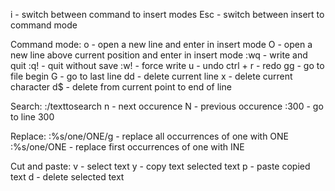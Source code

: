 i - switch between command to insert modes
Esc - switch between insert to command mode

Command mode:
  o - open a new line and enter in insert mode
  O - open a new line above current position and enter in insert mode
  :wq - write and quit
  :q! - quit without save
  :w! - force write
  u - undo
  ctrl + r - redo
  gg - go to file begin
  G - go to last line
  dd - delete current line
  x - delete current character
  d$ - delete from current point to end of line

Search:
  :/texttosearch
  n - next occurence
  N - previous occurence
  :300 - go to line 300

Replace:
  :%s/one/ONE/g - replace all occurrences of one with ONE
  :%s/one/ONE - replace first occurrences of one with INE

Cut and paste:
  v - select text
  y - copy text selected text
  p - paste copied text
  d - delete selected text
